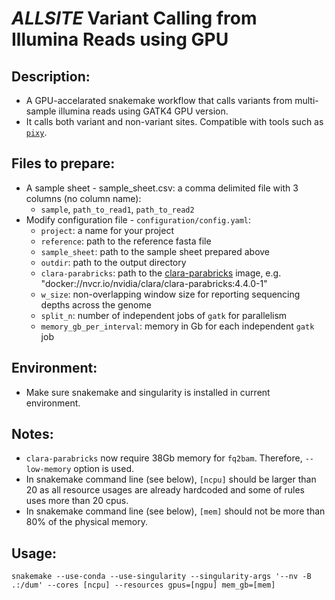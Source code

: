 # *ALLSITE* Variant Calling from Illumina Reads using GPU

## Description:
 - A GPU-accelarated snakemake workflow that calls variants from multi-sample illumina reads using GATK4 GPU version.
 - It calls both variant and non-variant sites. Compatible with tools such as [`pixy`](https://pixy.readthedocs.io/en/latest/).

## Files to prepare:
 - A sample sheet - sample_sheet.csv: a comma delimited file with 3 columns (no column name):
   - `sample`, `path_to_read1`, `path_to_read2`
 - Modify configuration file - `configuration/config.yaml`:
   - `project`: a name for your project
   - `reference`:  path to the reference fasta file
   - `sample_sheet`: path to the sample sheet prepared above
   - `outdir`: path to the output directory
   - `clara-parabricks`: path to the [clara-parabricks](https://docs.nvidia.com/clara/parabricks/latest/index.html) image, e.g. "docker://nvcr.io/nvidia/clara/clara-parabricks:4.4.0-1"
   - `w_size`: non-overlapping window size for reporting sequencing depths across the genome
   - `split_n`: number of independent jobs of `gatk` for parallelism
   - `memory_gb_per_interval`: memory in Gb for each independent `gatk` job

## Environment:
 - Make sure snakemake and singularity is installed in current environment.

## Notes:
 - `clara-parabricks` now require 38Gb memory for `fq2bam`. Therefore, `--low-memory` option is used.
 - In snakemake command line (see below), `[ncpu]` should be larger than 20 as all resource usages are already hardcoded and some of rules uses more than 20 cpus.
 - In snakemake command line (see below), `[mem]` should not be more than 80% of the physical memory.
   
## Usage:
`snakemake --use-conda --use-singularity --singularity-args '--nv -B .:/dum' --cores [ncpu] --resources gpus=[ngpu] mem_gb=[mem]`
